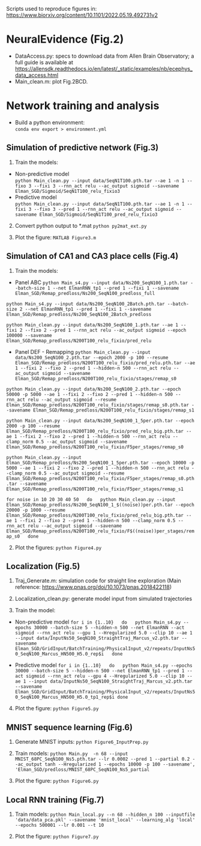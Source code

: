 Scripts used to reproduce figures in:
https://www.biorxiv.org/content/10.1101/2022.05.19.492731v2

# NeuralEvidence (Fig.2)
* DataAccess.py: specs to download data from Allen Brain Observatory; a full guide is available at https://allensdk.readthedocs.io/en/latest/_static/examples/nb/ecephys_data_access.html
* Main_clean.m: plot Fig.2BCD.

# Network training and analysis

* Build a python environment:  
`conda env export > environment.yml`

## Simulation of predictive network (Fig.3)

1. Train the models:  
* Non-predictive model  
`python Main_clean.py --input data/SeqN1T100.pth.tar --ae 1 -n 1 --fixo 3 --fixi 3 --rnn_act relu --ac_output sigmoid --savename Elman_SGD/Sigmoid/SeqN1T100_relu_fixio3 `  
* Predictive model  
`python Main_clean.py --input data/SeqN1T100.pth.tar --ae 1 -n 1 --fixi 3 --fixo 3 --pred 1 --rnn_act relu --ac_output sigmoid --savename Elman_SGD/Sigmoid/SeqN1T100_pred_relu_fixio3`  

2. Convert python output to *.mat
`python py2mat_ext.py `

3. Plot the figure:
`MATLAB Figure3.m`

## Simulation of CA1 and CA3 place cells (Fig.4)

1. Train the models: 
* Panel ABC
`python Main_s4.py --input data/Ns200_SeqN100_1.pth.tar --batch-size 1 --net ElmanRNN_tp1 --pred 1 --fixi 1 --savename Elman_SGD/Remap_predloss/Ns200_SeqN100_predloss_full`

`python Main_s4.py --input data/Ns200_SeqN100_2Batch.pth.tar --batch-size 2 --net ElmanRNN_tp1 --pred 1 --fixi 1 --savename Elman_SGD/Remap_predloss/Ns200_SeqN100_2Batch_predloss`  

`python Main_clean.py --input data/Ns200_SeqN100_1.pth.tar --ae 1 --fixi 2 --fixo 2 --pred 1 --rnn_act relu --ac_output sigmoid --epoch 100000 --savename Elman_SGD/Remap_predloss/N200T100_relu_fixio/pred_relu`

* Panel DEF - Remapping
`python Main_clean.py --input data/Ns200_SeqN100_2.pth.tar --epoch 2000 -p 100 --resume Elman_SGD/Remap_predloss/N200T100_relu_fixio/pred_relu.pth.tar --ae 1 --fixi 2 --fixo 2 --pred 1 --hidden-n 500 --rnn_act relu --ac_output sigmoid --savename Elman_SGD/Remap_predloss/N200T100_relu_fixio/stages/remap_s0`

`python Main_clean.py --input data/Ns200_SeqN100_2.pth.tar --epoch 50000 -p 5000 --ae 1 --fixi 2 --fixo 2 --pred 1 --hidden-n 500 --rnn_act relu --ac_output sigmoid --resume Elman_SGD/Remap_predloss/N200T100_relu_fixio/stages/remap_s0.pth.tar --savename Elman_SGD/Remap_predloss/N200T100_relu_fixio/stages/remap_s1`

`python Main_clean.py --input data/Ns200_SeqN100_1_5per.pth.tar --epoch 2000 -p 100 --resume Elman_SGD/Remap_predloss/N200T100_relu_fixio/pred_relu_big.pth.tar --ae 1 --fixi 2 --fixo 2 --pred 1 --hidden-n 500 --rnn_act relu --clamp_norm 0.5 --ac_output sigmoid --savename Elman_SGD/Remap_predloss/N200T100_relu_fixio/F5per_stages/remap_s0`

`python Main_clean.py --input Elman_SGD/Remap_predloss/Ns200_SeqN100_1_5per.pth.tar --epoch 10000 -p 5000 --ae 1 --fixi 2 --fixo 2 --pred 1 --hidden-n 500 --rnn_act relu --clamp_norm 0.5 --ac_output sigmoid --resume Elman_SGD/Remap_predloss/N200T100_relu_fixio/F5per_stages/remap_s0.pth.tar --savename Elman_SGD/Remap_predloss/N200T100_relu_fixio/F5per_stages/remap_s1`

`for noise in 10 20 30 40 50  
do  
python Main_clean.py --input Elman_SGD/Remap_predloss/Ns200_SeqN100_1_$((noise))per.pth.tar --epoch 20000 -p 1000 --resume Elman_SGD/Remap_predloss/N200T100_relu_fixio/pred_relu_big.pth.tar --ae 1 --fixi 2 --fixo 2 --pred 1 --hidden-n 500 --clamp_norm 0.5 --rnn_act relu --ac_output sigmoid --savename Elman_SGD/Remap_predloss/N200T100_relu_fixio/F$((noise))per_stages/remap_s0  
done`


2. Plot the figures:
`python Figure4.py`


## Localization (Fig.5)
1. Traj_Generate.m: simulation code for straight line exploration (Main reference: https://www.pnas.org/doi/10.1073/pnas.2018422118)

2. Localization_clean.py: generate model input from simulated trajectories

3. Train the model:  
* Non-predictive model
`for i in {1..10}  
do  
python Main_s4.py --epochs 30000 --batch-size 5 --hidden-n 500 --net ElmanRNN --act sigmoid --rnn_act relu --gpu 1 --Hregularized 5.0 --clip 10 --ae 1 --input data/InputNs50_SeqN100_StraightTraj_Marcus_v2.pth.tar --savename Elman_SGD/GridInput/BatchTraining/PhysicalInput_v2/repeats/InputNs50_SeqN100_Marcus_HN500_H5.0_rep$i  
done `

* Predictive model
`for i in {1..10}  
do  
python Main_s4.py --epochs 30000 --batch-size 5 --hidden-n 500 --net ElmanRNN_tp1 --pred 1 --act sigmoid --rnn_act relu --gpu 4 --Hregularized 5.0 --clip 10 --ae 1 --input data/InputNs50_SeqN100_StraightTraj_Marcus_v2.pth.tar --savename Elman_SGD/GridInput/BatchTraining/PhysicalInput_v2/repeats/InputNs50_SeqN100_Marcus_HN500_H5.0_tp1_rep$i
done`

4. Plot the figure:
`python Figure5.py`

## MNIST sequence learning (Fig.6)

1. Generate MNIST inputs:
`python Figure6_InputPrep.py`

2. Train models:
`python Main.py  -n 68 --input MNIST_68PC_SeqN100_Ns5.pth.tar --lr 0.0002 --pred 1 --partial 0.2 --ac_output tanh --Hregularized 1 --epochs 10000 -p 100 --savename', 'Elman_SGD/predloss/MNIST_68PC_SeqN100_Ns5_partial`

3. Plot the figure:
`python Figure6.py`

## Local RNN training (Fig.7)

1. Train models:
`python Main_local.py --n 68 --hidden_n 100 --inputfile 'data/data_pca.pkl' --savename 'mnist_local' --learning_alg 'local' --epochs 500001 --lr 0.001 --t 10`

2. Plot the figure: 
`python Figure7.py`
